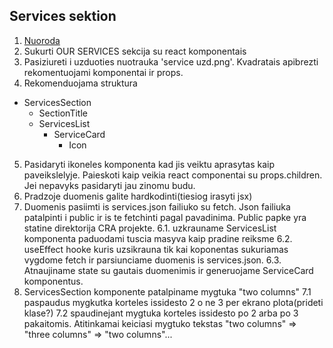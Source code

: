 ## Services sektion

1. [Nuoroda](https://preview.colorlib.com/#logis)
2. Sukurti OUR SERVICES sekcija su react komponentais
3. Pasiziureti i uzduoties nuotrauka 'service uzd.png'. Kvadratais apibrezti rekomentuojami komponentai ir props.
4. Rekomenduojama struktura

- ServicesSection
  - SectionTitle
  - ServicesList
    - ServiceCard
      - Icon

5. Pasidaryti ikoneles komponenta kad jis veiktu aprasytas kaip paveikslelyje. Paieskoti kaip veikia react componentai su props.children. Jei nepavyks pasidaryti jau zinomu budu.
6. Pradzoje duomenis galite hardkodinti(tiesiog irasyti jsx)
7. Duomenis pasiimti is services.json failiuko su fetch. Json failiuka patalpinti i public ir is te fetchinti pagal pavadinima. Public papke yra statine direktorija CRA projekte.
   6.1. uzkrauname ServicesList komponenta paduodami tuscia masyva kaip pradine reiksme
   6.2. useEffect hooke kuris uzsikrauna tik kai koponentas sukuriamas vygdome fetch ir parsiunciame duomenis is services.json.
   6.3. Atnaujiname state su gautais duomenimis ir generuojame ServiceCard komponentus.
8. ServicesSection komponente patalpiname mygtuka "two columns"
   7.1 paspaudus mygkutka korteles issidesto 2 o ne 3 per ekrano plota(prideti klase?)
   7.2 spaudinejant mygtuka korteles issidesto po 2 arba po 3 pakaitomis. Atitinkamai keiciasi mygtuko tekstas "two columns" => "three columns" => "two columns"...
